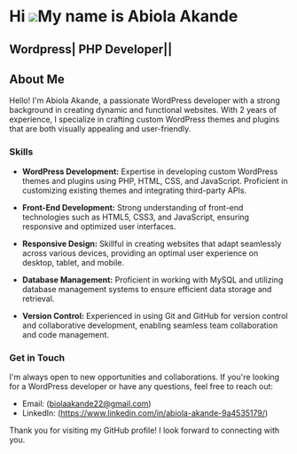 Hi ![](https://user-images.githubusercontent.com/18350557/176309783-0785949b-9127-417c-8b55-ab5a4333674e.gif)My name is Abiola Akande
=====================================================================================================================================

Wordpress| PHP Developer||
------------------

## About Me

Hello! I'm Abiola Akande, a passionate WordPress developer with a strong background in creating dynamic and functional websites. With 2 years of experience, I specialize in crafting custom WordPress themes and plugins that are both visually appealing and user-friendly.

### Skills

- **WordPress Development:** Expertise in developing custom WordPress themes and plugins using PHP, HTML, CSS, and JavaScript. Proficient in customizing existing themes and integrating third-party APIs.

- **Front-End Development:** Strong understanding of front-end technologies such as HTML5, CSS3, and JavaScript, ensuring responsive and optimized user interfaces.

- **Responsive Design:** Skillful in creating websites that adapt seamlessly across various devices, providing an optimal user experience on desktop, tablet, and mobile.

- **Database Management:** Proficient in working with MySQL and utilizing database management systems to ensure efficient data storage and retrieval.

- **Version Control:** Experienced in using Git and GitHub for version control and collaborative development, enabling seamless team collaboration and code management.


### Get in Touch

I'm always open to new opportunities and collaborations. If you're looking for a WordPress developer or have any questions, feel free to reach out:

- Email: (biolaakande22@gmail.com)
- LinkedIn: (https://www.linkedin.com/in/abiola-akande-9a4535179/)

Thank you for visiting my GitHub profile! I look forward to connecting with you.
